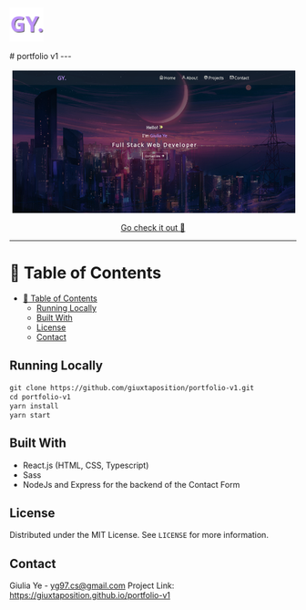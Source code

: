 <p align="left">
   <img src="./.github/images/logo.png" />
</p>
# portfolio v1
---
<p align="center">
   <img src="./.github/images/homepage.png" width="500"/>
</p>

<p align="center">
   <a href="https://giuxtaposition.github.io/portfolio-v1">Go check it out 🎉</a>
</p>

---

# :pushpin: Table of Contents

- [:pushpin: Table of Contents](#pushpin-table-of-contents)
  - [Running Locally](#running-locally)
  - [Built With](#built-with)
  - [License](#license)
  - [Contact](#contact)

## Running Locally

``` bin/bash
git clone https://github.com/giuxtaposition/portfolio-v1.git
cd portfolio-v1
yarn install
yarn start
```

## Built With

- React.js (HTML, CSS, Typescript)
- Sass
- NodeJs and Express for the backend of the Contact Form

## License

Distributed under the MIT License. See `LICENSE` for more information.

## Contact

Giulia Ye - yg97.cs@gmail.com
Project Link: https://giuxtaposition.github.io/portfolio-v1
